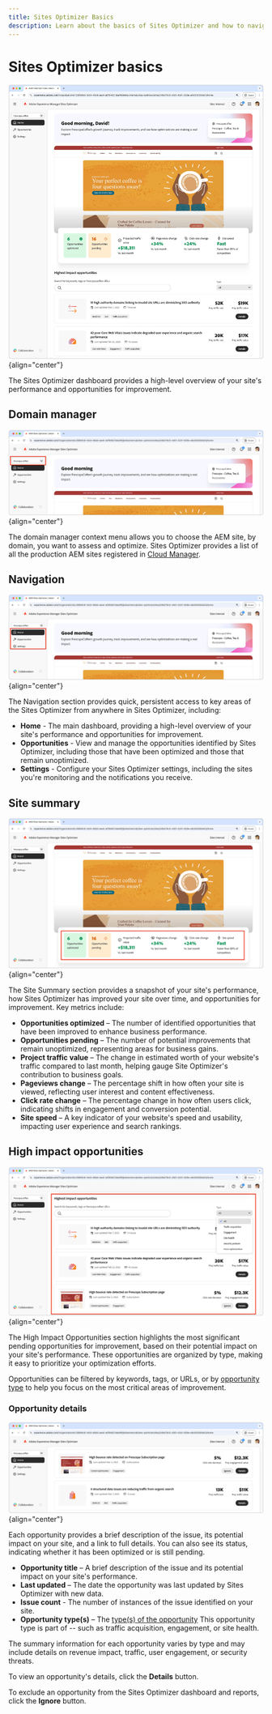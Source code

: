 ```yaml
---
title: Sites Optimizer Basics
description: Learn about the basics of Sites Optimizer and how to navigate it.
---
```


# Sites Optimizer basics

![Sites Optimizer home](./assets/basics/hero.png){align="center"}

The Sites Optimizer dashboard provides a high-level overview of your site's performance and opportunities for improvement.

## Domain manager

![Site Optimizer domain manager](./assets/basics/domain-manager.png){align="center"}

The domain manager context menu allows you to choose the AEM site, by domain, you want to assess and optimize. Sites Optimizer provides a list of all the production AEM sites registered in [Cloud Manager](https://experienceleague.adobe.com/en/docs/experience-manager-cloud-service/content/implementing/using-cloud-manager/edge-delivery-sites/add-edge-delivery-site).

## Navigation

![Site Optimizer navigation](./assets/basics/navigation.png){align="center"}

The Navigation section provides quick, persistent access to key areas of the Sites Optimizer from anywhere in Sites Optimizer, including:

* **Home** - The main dashboard, providing a high-level overview of your site's performance and opportunities for improvement.
* **Opportunities** - View and manage the opportunities identified by Sites Optimizer, including those that have been optimized and those that remain unoptimized.
* **Settings** - Configure your Sites Optimizer settings, including the sites you're monitoring and the notifications you receive.

## Site summary

![Site Optimizer site summary](./assets/basics/site-summary.png){align="center"}

The Site Summary section provides a snapshot of your site's performance, how Sites Optimizer has improved your site over time, and opportunities for improvement. Key metrics include:

* **Opportunities optimized** – The number of identified opportunities that have been improved to enhance business performance.  
* **Opportunities pending** – The number of potential improvements that remain unoptimized, representing areas for business gains.  
* **Project traffic value** – The change in estimated worth of your website's traffic compared to last month, helping gauge Site Optimizer's contribution to business goals.  
* **Pageviews change** – The percentage shift in how often your site is viewed, reflecting user interest and content effectiveness.  
* **Click rate change** – The percentage change in how often users click, indicating shifts in engagement and conversion potential.  
* **Site speed** – A key indicator of your website's speed and usability, impacting user experience and search rankings.  

## High impact opportunities

![Site Optimizer high impact opportunities](./assets/basics/high-impact-opportunities.png){align="center"}

The High Impact Opportunities section highlights the most significant pending opportunities for improvement, based on their potential impact on your site's performance. These opportunities are organized by type, making it easy to prioritize your optimization efforts.

Opportunities can be filtered by keywords, tags, or URLs, or by [opportunity type](../opportunity-types/overview.md) to help you focus on the most critical areas of improvement.

### Opportunity details

![Site Optimizer high impact opportunity](./assets/basics/high-impact-opportunity-details.png){align="center"}

Each opportunity provides a brief description of the issue, its potential impact on your site, and a link to full details. You can also see its status, indicating whether it has been optimized or is still pending.  

* **Opportunity title** – A brief description of the issue and its potential impact on your site's performance.
* **Last updated** – The date the opportunity was last updated by Sites Optimizer with new data.
* **Issue count** - The number of instances of the issue identified on your site.
* **Opportunity type(s)** – The [type(s) of the opportunity](../opportunity-types/overview.md) This opportunity type is part of -- such as traffic acquisition, engagement, or site health.

The summary information for each opportunity varies by type and may include details on revenue impact, traffic, user engagement, or security threats.  

To view an opportunity's details, click the **Details** button.  

To exclude an opportunity from the Sites Optimizer dashboard and reports, click the **Ignore** button.  

